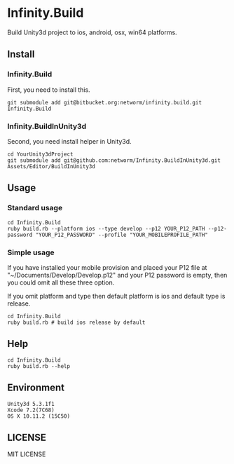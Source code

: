 # Infinity.Build

Build Unity3d project to ios, android, osx, win64 platforms.

## Install

### Infinity.Build

First, you need to install this.

```
git submodule add git@bitbucket.org:networm/infinity.build.git Infinity.Build
```

### Infinity.BuildInUnity3d

Second, you need install helper in Unity3d.

```
cd YourUnity3dProject
git submodule add git@github.com:networm/Infinity.BuildInUnity3d.git Assets/Editor/BuildInUnity3d
```

## Usage

### Standard usage

```
cd Infinity.Build
ruby build.rb --platform ios --type develop --p12 YOUR_P12_PATH --p12-password "YOUR_P12_PASSWORD" --profile "YOUR_MOBILEPROFILE_PATH"
```

### Simple usage

If you have installed your mobile provision and placed your P12 file at "~/Documents/Develop/Develop.p12" and your P12 password is empty, then you could omit all these three option.

If you omit platform and type then default platform is ios and default type is release.

```
cd Infinity.Build
ruby build.rb # build ios release by default
```

## Help

```
cd Infinity.Build
ruby build.rb --help
```

## Environment

```
Unity3d 5.3.1f1
Xcode 7.2(7C68)
OS X 10.11.2 (15C50)
```

## LICENSE

MIT LICENSE
